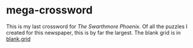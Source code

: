 # mega-crossword

This is my last crossword for _The Swarthmore Phoenix_.  Of all the puzzles I created for this newspaper, this is by far the largest.  The blank grid is in [blank.grid](blank.grid)


